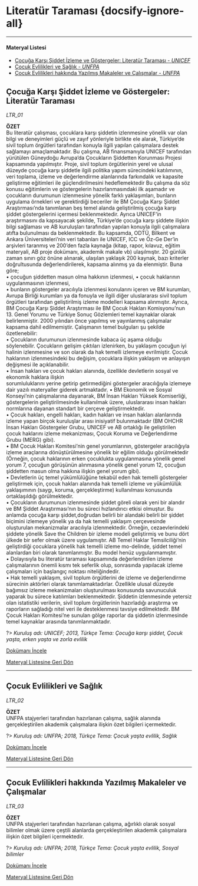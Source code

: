 # Literatür Taraması {docsify-ignore-all}
***
#### __Materyal Listesi__

- [Çocuğa Karşı Şiddet İzleme ve Göstergeler: Literatür Taraması - *UNICEF*](#Çocuğa-karşı-Şiddet-İzleme-ve-göstergeler-literatür-taraması)
- [Çocuk Evlilikleri ve Sağlık - *UNFPA*](#Çocuk-evlilikleri-ve-sağlık)
- [Çocuk Evlilikleri hakkında Yazılmış Makaleler ve Çalışmalar - *UNFPA*](#Çocuk-evlilikleri-hakkında-yazılmış-makaleler-ve-Çalışmalar)

## Çocuğa Karşı Şiddet İzleme ve Göstergeler: Literatür Taraması
*LTR_01*

**ÖZET**  
Bu literatür çalışması, çocuklara karşı şiddetin izlenmesine yönelik var olan bilgi ve deneyimleri güçlü ve zayıf yönleriyle birlikte ele alarak, Türkiye’de sivil toplum örgütleri tarafından konuyla ilgili yapılan çalışmalara destek sağlamayı amaçlamaktadır. Bu çalışma, AB finansmanıyla UNICEF tarafından yürütülen Güneydoğu Avrupa’da Çocukların Şiddetten Korunması Projesi kapsamında yapılmıştır. Proje, sivil toplum örgütlerinin yerel ve ulusal düzeyde çocuğa karşı şiddetle ilgili politika yapım sürecindeki katılımının, veri toplama, izleme ve değerlendirme alanlarında farkındalık ve kapasite geliştirme eğitimleri ile güçlendirilmesini hedeflemektedir
Bu çalışma da söz konusu eğitimlerin ve göstergelerin hazırlanmasındaki ilk aşamadır ve çocukların durumunun izlenmesine yönelik farklı yaklaşımları, bunların uygulama örnekleri ve gerektirdiği beceriler ile BM Çocuğa Karşı Şiddet Araştırması’nda tanımlanan beş temel alanda geliştirilmiş çocuğa karşı şiddet göstergelerini içermesi beklenmektedir. Ayrıca UNICEF’in araştırmasını da kapsayacak şekilde, Türkiye’de çocuğa karşı şiddete ilişkin bilgi sağlaması ve AB kuruluşları tarafından yapılan konuyla ilgili çalışmalara atıfta bulunulması da beklenmektedir.
Bu kapsamda, ODTÜ, Bilkent ve Ankara Üniversiteleri’nin veri tabanları ile UNICEF, ICC ve Öz-Ge
Der’in arşivleri taranmış ve 200’den fazla kaynağa (kitap, rapor, kılavuz, eğitim materyali, AB
proje dokümanı, akademik makale vb) ulaşılmıştır. 20 günlük zaman sınırı göz önüne alınarak,
ulaşılan yaklaşık 200 kaynak, bazı kriterler doğrultusunda değerlendirilerek, kapsama alınmış ya
da elenmiştir. Buna göre;  
• çocuğun şiddetten masun olma hakkının izlenmesi,
• çocuk haklarının uygulanmasının izlenmesi,  
• bunların göstergeler aracılıyla izlenmesi konularını içeren ve BM kurumları, Avrupa Birliği kurumları ya da fonuyla ve ilgili diğer uluslararası sivil toplum örgütleri tarafından geliştirilmiş izleme modelleri kapsama alınmıştır.
Ayrıca, BM Çocuğa Karşı Şiddet Araştırması ile BM Çocuk Hakları Komisyonu’nun 13. Genel Yorumu ve Türkiye Sonuç Gözlemleri temel kaynaklar olarak belirlenmiştir. 2000 yılından önce yapılmış ve yayınlanmış çalışmalar kapsama dahil edilmemiştir.
Çalışmanın temel bulguları şu şekilde özetlenebilir:  
• Çocukların durumunun izlenmesinde kabaca üç aşama olduğu söylenebilir. Çocukların gelişim çıktıları izlenirken, bu yaklaşım çocuğun iyi halinin izlenmesine ve son olarak da hak temelli izlemeye evrilmiştir. Çocuk haklarının izlenmesindeki bu değişim, çocuklara ilişkin yaklaşım ve anlayışın değişmesi ile açıklanabilir.  
• İnsan hakları ve çocuk hakları alanında, özellikle devletlerin sosyal ve ekonomik haklara ilişkin  
sorumluluklarını yerine getirip getirmediğini göstergeler aracılığıyla izlemeye dair yazılı materyaller giderek artmaktadır.
• BM Ekonomik ve Sosyal Konseyi’nin çalışmalarına dayanarak, BM İnsan Hakları Yüksek Komiserliği, göstergelerin geliştirilmesinde kullanılmak üzere, uluslararası insan hakları normlarına dayanan standart bir çerçeve geliştirmektedir.  
• Çocuk hakları, engelli hakları, kadın hakları ve insan hakları alanlarında izleme yapan birçok kuruluşlar arası inisiyatif bulunmaktadır (BM OHCHR İnsan Hakları Göstergeler Grubu, UNICEF ve AB ortaklığı ile geliştirilen çocuk haklarını izleme mekanizması, Çocuk Koruma ve Değerlendirme Grubu (MERG) gibi).  
• BM Çocuk Hakları Komitesi’nin genel yorumlarının, göstergeler aracılığıyla izleme araçlarına dönüştürülmesine yönelik bir eğilim olduğu görülmektedir (Örneğin, çocuk haklarının erken çocuklukta uygulanmasına yönelik genel yorum 7, çocuğun görüşünün alınmasına yönelik genel yorum 12, çocuğun şiddetten masun olma hakkına ilişkin genel yorum gibi).  
• Devletlerin üç temel yükümlülüğüne tekabül eden hak temelli göstergeler geliştirmek için, çocuk hakları alanında hak temelli izleme ve yükümlülük yaklaşımının (saygı, koruma, gerçekleştirme) kullanılması konusunda ortaklaşıldığı görülmektedir.  
• Çocukların durumunun izlenmesinde şiddet göreli olarak yeni bir alandır ve BM Şiddet
Araştırması’nın bu süreci hızlandırıcı etkisi olmuştur. Bu anlamda çocuğa karşı şiddet,doğrudan belirli bir alandaki belirli bir şiddet biçimini izlemeye yönelik ya da hak temelli yaklaşım çerçevesinde oluşturulan mekanizmalar aracılıyla izlenmektedir. Örneğin, cezaevlerindeki şiddete yönelik Save the Children bir izleme modeli geliştirmiş ve bunu dört ülkede bir sefer olmak üzere uygulamıştır. AB Temel Haklar Temsilciliği’nin geliştirdiği çocuklara yönelik hak temelli izleme mo-delinde, şiddet temel alanlardan biri olarak tanımlanmıştır. Bu model henüz uygulanmamıştır.  
• Dolayısıyla bu literatür taraması kapsamında değerlendirilen izleme çalışmalarının önemli kısmı tek seferlik olup, sonrasında yapılacak izleme çalışmaları için başlangıç noktası niteliğindedir.  
• Hak temelli yaklaşım, sivil toplum örgütlerini de izleme ve değerlendirme sürecinin aktörleri olarak tanımlamaktadırlar. Özellikle ulusal düzeyde bağımsız izleme mekanizmaları oluşturulması konusunda savunuculuk yaparak bu sürece katılımları beklenmektedir. Şiddetin izlenmesinde yetersiz olan istatistiki verilerin, sivil toplum örgütlerinin hazırladığı araştırma ve raporların sağladığı nitel veri ile desteklenmesi tavsiye edilmektedir. BM Çocuk Hakları Komitesi’ne sunulan gölge raporlar da şiddetin izlenmesinde temel kaynaklar arasında tanımlanmaktadır.

?> *Kuruluş adı: UNICEF; 2013, Türkçe Tema: Çocuğa karşı şiddet, Çocuk yaşta, erken yaşta ve zorla evlilik*

[Dokümanı İncele](downloads\LTR\LTR_01.pdf ':ignore')

[Materyal Listesine Geri Dön](#materyal-listesi)
***

## Çocuk Evlilikleri ve Sağlık
*LTR_02*

**ÖZET**  
UNFPA stajyerleri tarafından hazırlanan çalışma, sağlık alanında gerçekleştirilen akademik çalışmalara ilişkin özet bilgileri içermektedir.

?> *Kuruluş adı: UNFPA; 2018, Türkçe Tema: Çocuk yaşta evlilik, Sağlık*

[Dokümanı İncele](downloads\LTR\LTR_02.pdf ':ignore')

[Materyal Listesine Geri Dön](#materyal-listesi)
***

## Çocuk Evlilikleri hakkında Yazılmış Makaleler ve Çalışmalar
*LTR_03*

**ÖZET**  
UNFPA stajyerleri tarafından hazırlanan çalışma, ağırlıklı olarak sosyal bilimler olmak üzere çeştili alanlarda gerçekleştirilen akademik çalışmalara ilişkin özet bilgileri içermektedir.

?> *Kuruluş adı: UNFPA; 2018, Türkçe Tema: Çocuk yaşta evlilik, Sosyal bilimler*

[Dokümanı İncele](downloads\LTR\LTR_03.pdf ':ignore')

[Materyal Listesine Geri Dön](#materyal-listesi)